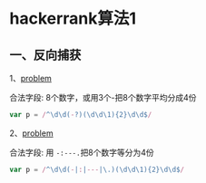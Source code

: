 <!-- 2018/12/05 -->

# hackerrank算法1

## 一、反向捕获

1、[problem](https://www.hackerrank.com/challenges/backreferences-to-failed-groups/problem)

合法字段: 8个数字，或用3个-把8个数字平均分成4份

```js
var p = /^\d\d(-?)(\d\d\1){2}\d\d$/
```

2、[problem](https://www.hackerrank.com/challenges/branch-reset-groups/problem)

合法字段: 用 `-:---.`把8个数字等分为4份

```js
var p = /^\d\d(-|:|---|\.)(\d\d\1){2}\d\d$/
```
